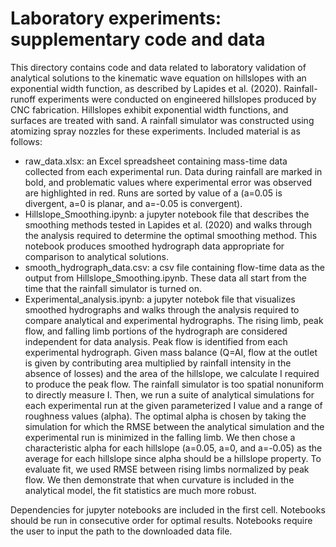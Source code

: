 # Laboratory experiments: supplementary code and data

This directory contains code and data related to laboratory validation of analytical solutions to the kinematic wave equation on hillslopes with an exponential width function, as described by Lapides et al. (2020). Rainfall-runoff experiments were conducted on engineered hillslopes produced by CNC fabrication. Hillslopes exhibit exponential width functions, and surfaces are treated with sand. A rainfall simulator was constructed using atomizing spray nozzles for these experiments. Included material is as follows:

* raw_data.xlsx: an Excel spreadsheet containing mass-time data collected from each experimental run. Data during rainfall are marked in bold, and problematic values where experimental error was observed are highlighted in red. Runs are sorted by value of a (a=0.05 is divergent, a=0 is planar, and a=-0.05 is convergent).
* Hillslope_Smoothing.ipynb: a jupyter notebook file that describes the smoothing methods tested in Lapides et al. (2020) and walks through the analysis required to determine the optimal smoothing method. This notebook produces smoothed hydrograph data appropriate for comparison to analytical solutions.
* smooth_hydrograph_data.csv: a csv file containing flow-time data as the output from Hillslope_Smoothing.ipynb. These data all start from the time that the rainfall simulator is turned on.
* Experimental_analysis.ipynb: a jupyter notebok file that visualizes smoothed hydrographs and walks through the analysis required to compare analytical and experimental hydrographs. The rising limb, peak flow, and falling limb portions of the hydrograph are considered independent for data analysis. Peak flow is identified from each experimental hydrograph. Given mass balance (Q=AI, flow at the outlet is given by contributing area multiplied by rainfall intensity in the absence of losses) and the area of the hillslope, we calculate I required to produce the peak flow. The rainfall simulator is too spatial nonuniform to directly measure I. Then, we run a suite of analytical simulations for each experimental run at the given parameterized I value and a range of roughness values (alpha). The optimal alpha is chosen by taking the simulation for which the RMSE between the analytical simulation and the experimental run is minimized in the falling limb. We then chose a characteristic alpha for each hillslope (a=0.05, a=0, and a=-0.05) as the average for each hillslope since alpha should be a hillslope property. To evaluate fit, we used RMSE between rising limbs normalized by peak flow. We then demonstrate that when curvature is included in the analytical model, the fit statistics are much more robust.

Dependencies for jupyter notebooks are included in the first cell. Notebooks should be run in consecutive order for optimal results. Notebooks require the user to input the path to the downloaded data file.
